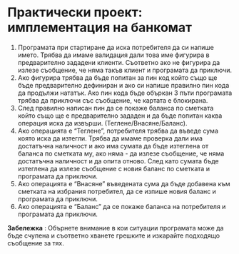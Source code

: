 # Практически проект: имплементация на банкомат

1. Програмата при стартиране да иска потребителя да си напише името. Трябва 
да имаме валидация дали това име фигурира в предварително зададени 
клиенти. Съответно ако не фигурира да излезе съобщение, че няма такъв 
клиент и програмата да приключи.
2. Ако фигурира трябва да бъде попитан за пин код който също ще бъде 
предварително дефиниран и ако си напише правилно пин кода да продължи 
нататък. Ако пин кода бъде объркан 3 пъти програмата трябва да приключи със 
съобщение, че картата е блокирана.
3. След правилно написан пин да се покаже баланса по сметката който също ще е 
предварително зададен и да бъде попитан каква операция иска да извърши. 
(Теглене/Внасяне/Баланс).
4. Ако операцията е “Теглене”, потребителя трябва да въведе сума която иска да 
изтегли. Трябва да имаме проверка дали има достатъчна наличност и ако има 
сумата да бъде изтеглена от баланса по сметката му, ако няма - да излезе 
съобщение, че няма достатъчна наличност и да опита отново. След като 
сумата бъде изтеглена да излезе съобщение с новия баланс по сметката и 
програмата да приключи.
5. Ако операцията е “Внасяне” въведената сума да бъде добавена към сметката 
на избрания потребител, да се изпише новия баланс и програмата да 
приключи.
6. Ако операцията е “Баланс” да се покаже баланса на потребителя и програмата 
да приключи.

**Забележка** : Обърнете внимание в кои ситуации програмата може да бъде счупена и съответно хванете грешките и изкарайте подходящо съобщение за тях.